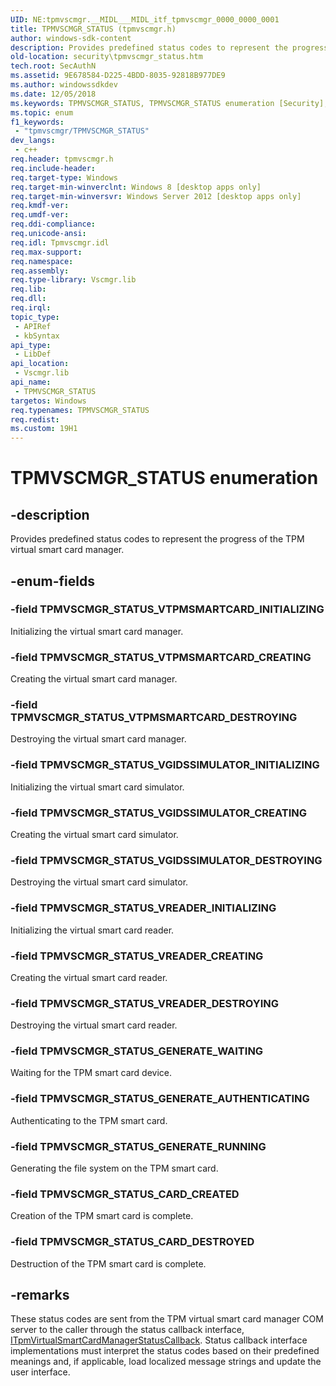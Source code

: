 ```yaml
---
UID: NE:tpmvscmgr.__MIDL___MIDL_itf_tpmvscmgr_0000_0000_0001
title: TPMVSCMGR_STATUS (tpmvscmgr.h)
author: windows-sdk-content
description: Provides predefined status codes to represent the progress of the TPM virtual smart card manager.
old-location: security\tpmvscmgr_status.htm
tech.root: SecAuthN
ms.assetid: 9E678584-D225-4BDD-8035-92818B977DE9
ms.author: windowssdkdev
ms.date: 12/05/2018
ms.keywords: TPMVSCMGR_STATUS, TPMVSCMGR_STATUS enumeration [Security], TPMVSCMGR_STATUS_CARD_CREATED, TPMVSCMGR_STATUS_CARD_DESTROYED, TPMVSCMGR_STATUS_GENERATE_AUTHENTICATING, TPMVSCMGR_STATUS_GENERATE_RUNNING, TPMVSCMGR_STATUS_GENERATE_WAITING, TPMVSCMGR_STATUS_VGIDSSIMULATOR_CREATING, TPMVSCMGR_STATUS_VGIDSSIMULATOR_DESTROYING, TPMVSCMGR_STATUS_VGIDSSIMULATOR_INITIALIZING, TPMVSCMGR_STATUS_VREADER_CREATING, TPMVSCMGR_STATUS_VREADER_DESTROYING, TPMVSCMGR_STATUS_VREADER_INITIALIZING, TPMVSCMGR_STATUS_VTPMSMARTCARD_CREATING, TPMVSCMGR_STATUS_VTPMSMARTCARD_DESTROYING, TPMVSCMGR_STATUS_VTPMSMARTCARD_INITIALIZING, security.tpmvscmgr_status, tpmvscmgr/TPMVSCMGR_STATUS, tpmvscmgr/TPMVSCMGR_STATUS_CARD_CREATED, tpmvscmgr/TPMVSCMGR_STATUS_CARD_DESTROYED, tpmvscmgr/TPMVSCMGR_STATUS_GENERATE_AUTHENTICATING, tpmvscmgr/TPMVSCMGR_STATUS_GENERATE_RUNNING, tpmvscmgr/TPMVSCMGR_STATUS_GENERATE_WAITING, tpmvscmgr/TPMVSCMGR_STATUS_VGIDSSIMULATOR_CREATING, tpmvscmgr/TPMVSCMGR_STATUS_VGIDSSIMULATOR_DESTROYING, tpmvscmgr/TPMVSCMGR_STATUS_VGIDSSIMULATOR_INITIALIZING, tpmvscmgr/TPMVSCMGR_STATUS_VREADER_CREATING, tpmvscmgr/TPMVSCMGR_STATUS_VREADER_DESTROYING, tpmvscmgr/TPMVSCMGR_STATUS_VREADER_INITIALIZING, tpmvscmgr/TPMVSCMGR_STATUS_VTPMSMARTCARD_CREATING, tpmvscmgr/TPMVSCMGR_STATUS_VTPMSMARTCARD_DESTROYING, tpmvscmgr/TPMVSCMGR_STATUS_VTPMSMARTCARD_INITIALIZING
ms.topic: enum
f1_keywords: 
 - "tpmvscmgr/TPMVSCMGR_STATUS"
dev_langs:
 - c++
req.header: tpmvscmgr.h
req.include-header: 
req.target-type: Windows
req.target-min-winverclnt: Windows 8 [desktop apps only]
req.target-min-winversvr: Windows Server 2012 [desktop apps only]
req.kmdf-ver: 
req.umdf-ver: 
req.ddi-compliance: 
req.unicode-ansi: 
req.idl: Tpmvscmgr.idl
req.max-support: 
req.namespace: 
req.assembly: 
req.type-library: Vscmgr.lib
req.lib: 
req.dll: 
req.irql: 
topic_type:
 - APIRef
 - kbSyntax
api_type:
 - LibDef
api_location:
 - Vscmgr.lib
api_name:
 - TPMVSCMGR_STATUS
targetos: Windows
req.typenames: TPMVSCMGR_STATUS
req.redist: 
ms.custom: 19H1
---
```


# TPMVSCMGR_STATUS enumeration


## -description


Provides predefined status codes to represent the progress of the TPM virtual smart card manager.


## -enum-fields




### -field TPMVSCMGR_STATUS_VTPMSMARTCARD_INITIALIZING

Initializing the virtual smart card 	manager.


### -field TPMVSCMGR_STATUS_VTPMSMARTCARD_CREATING

Creating the virtual smart card manager.


### -field TPMVSCMGR_STATUS_VTPMSMARTCARD_DESTROYING

Destroying the virtual smart card manager.


### -field TPMVSCMGR_STATUS_VGIDSSIMULATOR_INITIALIZING

Initializing  the virtual smart card simulator.


### -field TPMVSCMGR_STATUS_VGIDSSIMULATOR_CREATING

Creating the virtual smart card simulator.


### -field TPMVSCMGR_STATUS_VGIDSSIMULATOR_DESTROYING

Destroying the virtual smart card simulator.


### -field TPMVSCMGR_STATUS_VREADER_INITIALIZING

Initializing the virtual smart card reader.


### -field TPMVSCMGR_STATUS_VREADER_CREATING

Creating the virtual smart card reader.


### -field TPMVSCMGR_STATUS_VREADER_DESTROYING

Destroying the virtual smart card reader.


### -field TPMVSCMGR_STATUS_GENERATE_WAITING

Waiting for the TPM smart card device.


### -field TPMVSCMGR_STATUS_GENERATE_AUTHENTICATING

Authenticating to the TPM smart card.


### -field TPMVSCMGR_STATUS_GENERATE_RUNNING

Generating the file system on the TPM smart card.


### -field TPMVSCMGR_STATUS_CARD_CREATED

Creation of the TPM smart card  is complete.


### -field TPMVSCMGR_STATUS_CARD_DESTROYED

Destruction of the TPM smart card is complete.


## -remarks



These status codes are sent from the TPM virtual smart card manager COM server to the caller through the status callback interface, <a href="https://docs.microsoft.com/windows/desktop/api/tpmvscmgr/nn-tpmvscmgr-itpmvirtualsmartcardmanagerstatuscallback">ITpmVirtualSmartCardManagerStatusCallback</a>. Status callback interface implementations must interpret the status codes based on their predefined meanings and, if applicable, load localized message strings and update the user interface.



